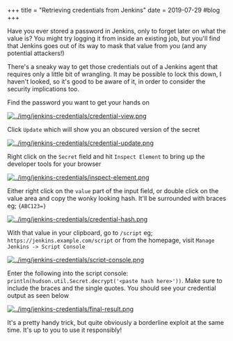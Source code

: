 +++
title = "Retrieving credentials from Jenkins"
date = 2019-07-29
#blog
+++

Have you ever stored a password in Jenkins, only to forget later on what the value is? You might try logging it from inside an existing job, but you'll find that Jenkins goes out of its way to mask that value from you (and any potential attackers!)

There's a sneaky way to get those credentials out of a Jenkins agent that requires only a little bit of wrangling. It may be possible to lock this down, I haven't looked, so it's good to be aware of it, in order to consider the security implications too.

Find the password you want to get your hands on

[![../img/jenkins-credentials/credential-view.png](../img/jenkins-credentials/credential-view.png)](../img/jenkins-credentials/credential-view.png)

Click `Update` which will show you an obscured version of the secret

[![../img/jenkins-credentials/credential-update.png](../img/jenkins-credentials/credential-update.png)](../img/jenkins-credentials/credential-update.png)

Right click on the `Secret` field and hit `Inspect Element` to bring up the developer tools for your browser

[![../img/jenkins-credentials/inspect-element.png](../img/jenkins-credentials/inspect-element.png)](../img/jenkins-credentials/inspect-element.png)

Either right click on the `value` part of the input field, or double click on the value area and copy the wonky looking hash. It'll be surrounded with braces eg; `{ABC123=}`

[![../img/jenkins-credentials/credential-hash.png](../img/jenkins-credentials/credential-hash.png)](../img/jenkins-credentials/credential-hash.png)

With that value in your clipboard, go to `/script` eg; `https://jenkins.example.com/script` or from the homepage, visit `Manage Jenkins -> Script Console`

[![../img/jenkins-credentials/script-console.png](../img/jenkins-credentials/script-console.png)](../img/jenkins-credentials/script-console.png)

Enter the following into the script console: `println(hudson.util.Secret.decrypt('<paste hash here>'))`. Make sure to include the braces and the single quotes. You should see your credential output as seen below

[![../img/jenkins-credentials/final-result.png](../img/jenkins-credentials/final-result.png)](../img/jenkins-credentials/final-result.png)

It's a pretty handy trick, but quite obviously a borderline exploit at the same time. It's up to you to use it responsibly!